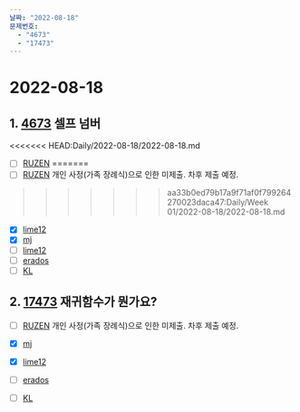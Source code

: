 ```yaml
---
날짜: "2022-08-18"
문제번호: 
  - "4673"
  - "17473"
---
```


# 2022-08-18

## 1. [4673](https://www.acmicpc.net/problem/4673) 셀프 넘버

<<<<<<< HEAD:Daily/2022-08-18/2022-08-18.md
- [ ] [RUZEN](./4673_RUZEN.md)
=======
- [ ] [RUZEN](./4673_RUZEN.md) 개인 사정(가족 장례식)으로 인한 미제출. 차후 제출 예정.
>>>>>>> aa33b0ed79b17a9f71af0f799264270023daca47:Daily/Week 01/2022-08-18/2022-08-18.md
- [x] [lime12](./4673_lime12.md)
- [X] [mj](./4673_mj.md)
- [ ] [lime12](./4673_lime12.md)
- [ ] [erados](./4673_erados.md)
- [ ] [KL](./4673_KL.md)

## 2. [17473](https://www.acmicpc.net/problem/17473) 재귀함수가 뭔가요?

- [ ] [RUZEN](./17473_RUZEN.md) 개인 사정(가족 장례식)으로 인한 미제출. 차후 제출 예정.
- [X] [mj](./17473_mj.md)
- [X] [lime12](./17473_lime12.md)
- [ ] [erados](./17473_erados.md)
- [ ] [KL](./17473_KL.md)

